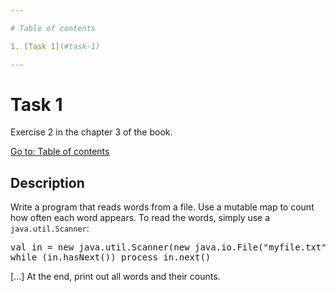 ```yaml
---

# Table of contents

1. [Task 1](#task-1)

---
```


# Task 1

Exercise 2 in the chapter 3 of the book.

[Go to: Table of contents](#table-of-contents)

## Description

Write a program that reads words from a file. Use a mutable map to count how often each word appears. To read the words, simply use a `java.util.Scanner`:

<pre>
val in = new java.util.Scanner(new java.io.File("myfile.txt"))
while (in.hasNext()) process in.next()
</pre>

[...] At the end, print out all words and their counts.
